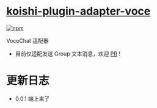 # [koishi-plugin-adapter-voce](https://github.com/initialencounter/mykoishi/tree/neat/plugins/Adapter/adapter-voce)

[![npm](https://img.shields.io/npm/v/koishi-plugin-adapter-voce?style=flat-square)](https://www.npmjs.com/package/koishi-plugin-adapter-voce)

VoceChat 适配器

- 目前仅适配发送 Group 文本消息，欢迎 [PR](https://github.com/initialencounter/mykoishi/pulls) !

# 更新日志

- 0.0.1
    端上来了